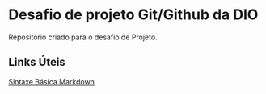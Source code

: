 # Desafio de projeto Git/Github da DIO
Repositório criado para o desafio de Projeto.

## Links Úteis
[Sintaxe Básica Markdown](https://www.markdownguide.org/basic-syntax/)
